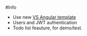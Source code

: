 #Info
- Use new [VS Angular template](https://docs.microsoft.com/en-us/aspnet/core/spa/angular?tabs=visual-studio)
- Users and JWT authentication 
- Todo list feauture, for demo/test.
